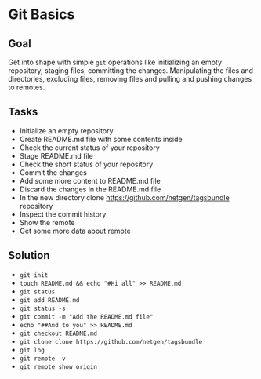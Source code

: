 Git Basics
==========

Goal
----

Get into shape with simple `git` operations like initializing an empty repository,
staging files, committing the changes. Manipulating the files and directories,
excluding files, removing files and pulling and pushing changes to remotes.

Tasks
-----

* Initialize an empty repository
* Create README.md file with some contents inside
* Check the current status of your repository
* Stage README.md file
* Check the short status of your repository
* Commit the changes
* Add some more content to README.md file
* Discard the changes in the README.md file
* In the new directory clone https://github.com/netgen/tagsbundle repository
* Inspect the commit history
* Show the remote
* Get some more data about remote

Solution
--------

* `git init`
* `touch README.md && echo "#Hi all" >> README.md`
* `git status`
* `git add README.md`
* `git status -s`
* `git commit -m "Add the README.md file"`
* `echo "##And to you" >> README.md`
* `git checkout README.md`
* `git clone clone https://github.com/netgen/tagsbundle`
* `git log`
* `git remote -v`
* `git remote show origin`
